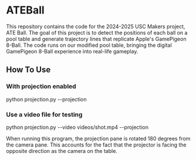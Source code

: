 # ATEBall

This repository contains the code for the 2024-2025 USC Makers project, ATE Ball. The goal of this project is to detect the positions of each ball on a pool table and generate trajectory lines that replicate Apple's GamePigeon 8-Ball. The code runs on our modified pool table, bringing the digital GamePigeon 8-Ball experience into real-life gameplay.

## How To Use

### With projection enabled
python projection.py --projection

### Use a video file for testing
python projection.py --video videos/shot.mp4 --projection

When running this program, the projection pane is rotated 180 degrees from the camera pane. This accounts for the fact that the projector is facing the opposite direction as the camera on the table.


